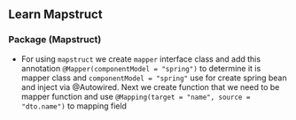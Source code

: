 ## Learn Mapstruct

### Package (Mapstruct)
- For using `mapstruct` we create `mapper` interface class
and add this annotation `@Mapper(componentModel = "spring")` to determine it is mapper class
and `componentModel = "spring"` use for create spring bean and inject via @Autowired. Next
we create function that we need to be mapper function and use `@Mapping(target = "name", source = "dto.name")`
to mapping field 